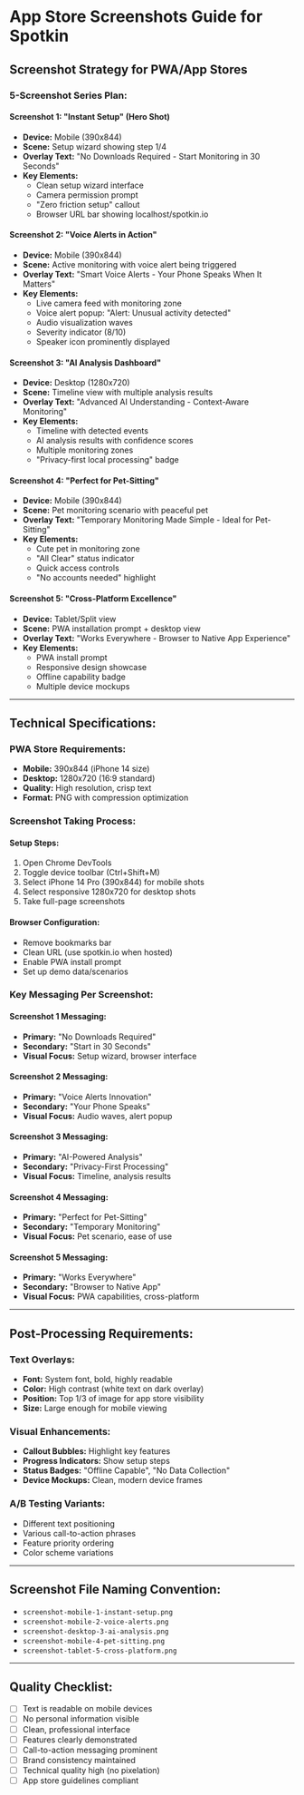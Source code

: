 # App Store Screenshots Guide for Spotkin

## Screenshot Strategy for PWA/App Stores

### **5-Screenshot Series Plan:**

#### **Screenshot 1: "Instant Setup" (Hero Shot)**
- **Device:** Mobile (390x844)
- **Scene:** Setup wizard showing step 1/4
- **Overlay Text:** "No Downloads Required - Start Monitoring in 30 Seconds"
- **Key Elements:**
  - Clean setup wizard interface
  - Camera permission prompt
  - "Zero friction setup" callout
  - Browser URL bar showing localhost/spotkin.io

#### **Screenshot 2: "Voice Alerts in Action"**
- **Device:** Mobile (390x844)
- **Scene:** Active monitoring with voice alert being triggered
- **Overlay Text:** "Smart Voice Alerts - Your Phone Speaks When It Matters"
- **Key Elements:**
  - Live camera feed with monitoring zone
  - Voice alert popup: "Alert: Unusual activity detected"
  - Audio visualization waves
  - Severity indicator (8/10)
  - Speaker icon prominently displayed

#### **Screenshot 3: "AI Analysis Dashboard"**
- **Device:** Desktop (1280x720)
- **Scene:** Timeline view with multiple analysis results
- **Overlay Text:** "Advanced AI Understanding - Context-Aware Monitoring"
- **Key Elements:**
  - Timeline with detected events
  - AI analysis results with confidence scores
  - Multiple monitoring zones
  - "Privacy-first local processing" badge

#### **Screenshot 4: "Perfect for Pet-Sitting"**
- **Device:** Mobile (390x844)
- **Scene:** Pet monitoring scenario with peaceful pet
- **Overlay Text:** "Temporary Monitoring Made Simple - Ideal for Pet-Sitting"
- **Key Elements:**
  - Cute pet in monitoring zone
  - "All Clear" status indicator
  - Quick access controls
  - "No accounts needed" highlight

#### **Screenshot 5: "Cross-Platform Excellence"**
- **Device:** Tablet/Split view
- **Scene:** PWA installation prompt + desktop view
- **Overlay Text:** "Works Everywhere - Browser to Native App Experience"
- **Key Elements:**
  - PWA install prompt
  - Responsive design showcase
  - Offline capability badge
  - Multiple device mockups

---

## **Technical Specifications:**

### **PWA Store Requirements:**
- **Mobile:** 390x844 (iPhone 14 size)
- **Desktop:** 1280x720 (16:9 standard)
- **Quality:** High resolution, crisp text
- **Format:** PNG with compression optimization

### **Screenshot Taking Process:**

#### **Setup Steps:**
1. Open Chrome DevTools
2. Toggle device toolbar (Ctrl+Shift+M)
3. Select iPhone 14 Pro (390x844) for mobile shots
4. Select responsive 1280x720 for desktop shots
5. Take full-page screenshots

#### **Browser Configuration:**
- Remove bookmarks bar
- Clean URL (use spotkin.io when hosted)
- Enable PWA install prompt
- Set up demo data/scenarios

### **Key Messaging Per Screenshot:**

#### **Screenshot 1 Messaging:**
- **Primary:** "No Downloads Required"
- **Secondary:** "Start in 30 Seconds"
- **Visual Focus:** Setup wizard, browser interface

#### **Screenshot 2 Messaging:**
- **Primary:** "Voice Alerts Innovation"
- **Secondary:** "Your Phone Speaks"
- **Visual Focus:** Audio waves, alert popup

#### **Screenshot 3 Messaging:**
- **Primary:** "AI-Powered Analysis"
- **Secondary:** "Privacy-First Processing"
- **Visual Focus:** Timeline, analysis results

#### **Screenshot 4 Messaging:**
- **Primary:** "Perfect for Pet-Sitting"
- **Secondary:** "Temporary Monitoring"
- **Visual Focus:** Pet scenario, ease of use

#### **Screenshot 5 Messaging:**
- **Primary:** "Works Everywhere"
- **Secondary:** "Browser to Native App"
- **Visual Focus:** PWA capabilities, cross-platform

---

## **Post-Processing Requirements:**

### **Text Overlays:**
- **Font:** System font, bold, highly readable
- **Color:** High contrast (white text on dark overlay)
- **Position:** Top 1/3 of image for app store visibility
- **Size:** Large enough for mobile viewing

### **Visual Enhancements:**
- **Callout Bubbles:** Highlight key features
- **Progress Indicators:** Show setup steps
- **Status Badges:** "Offline Capable", "No Data Collection"
- **Device Mockups:** Clean, modern device frames

### **A/B Testing Variants:**
- Different text positioning
- Various call-to-action phrases
- Feature priority ordering
- Color scheme variations

---

## **Screenshot File Naming Convention:**
- `screenshot-mobile-1-instant-setup.png`
- `screenshot-mobile-2-voice-alerts.png`
- `screenshot-desktop-3-ai-analysis.png`
- `screenshot-mobile-4-pet-sitting.png`
- `screenshot-tablet-5-cross-platform.png`

---

## **Quality Checklist:**
- [ ] Text is readable on mobile devices
- [ ] No personal information visible
- [ ] Clean, professional interface
- [ ] Features clearly demonstrated
- [ ] Call-to-action messaging prominent
- [ ] Brand consistency maintained
- [ ] Technical quality high (no pixelation)
- [ ] App store guidelines compliant
